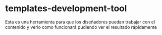 # templates-development-tool
Esta es una herramienta para que los diseñadores puedan trabajar con el contenido y verlo como funcionará pudiendo ver el resultado rápidamente

